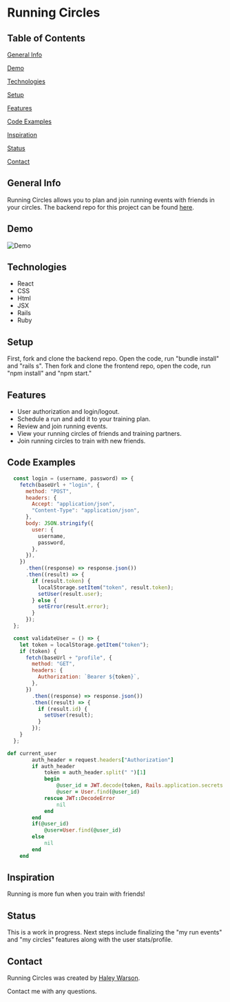 # Running Circles

## Table of Contents

[General Info](#general-info)

[Demo](#demo)

[Technologies](#technologies)

[Setup](#setup)

[Features](#features)

[Code Examples](#code-examples)

[Inspiration](#inspiration)

[Status](#status)

[Contact](#contact)

## General Info

Running Circles allows you to plan and join running events with friends in your circles.
The backend repo for this project can be found [here](https://github.com/haleywarson/running-circles-backend).

## Demo

![Demo](https://media.giphy.com/media/RFelQ1Pt3kRK8lHz0c/giphy.gif)

## Technologies

- React
- CSS
- Html
- JSX
- Rails
- Ruby

## Setup

First, fork and clone the backend repo. Open the code, run "bundle install" and "rails s". 
Then fork and clone the frontend repo, open the code, run "npm install" and "npm start."

## Features

- User authorization and login/logout.
- Schedule a run and add it to your training plan.
- Review and join running events.
- View your running circles of friends and training partners.
- Join running circles to train with new friends.

## Code Examples

```js
  const login = (username, password) => {
    fetch(baseUrl + "login", {
      method: "POST",
      headers: {
        Accept: "application/json",
        "Content-Type": "application/json",
      },
      body: JSON.stringify({
        user: {
          username,
          password,
        },
      }),
    })
      .then((response) => response.json())
      .then((result) => {
        if (result.token) {
          localStorage.setItem("token", result.token);
          setUser(result.user);
        } else {
          setError(result.error);
        }
      });
  };

  const validateUser = () => {
    let token = localStorage.getItem("token");
    if (token) {
      fetch(baseUrl + "profile", {
        method: "GET",
        headers: {
          Authorization: `Bearer ${token}`,
        },
      })
        .then((response) => response.json())
        .then((result) => {
          if (result.id) {
            setUser(result);
          }
        });
    }
  };
```
```rb
def current_user 
        auth_header = request.headers["Authorization"] 
        if auth_header
            token = auth_header.split(" ")[1]
            begin
                @user_id = JWT.decode(token, Rails.application.secrets.secret_key_base[0])[0]["user_id"]
                @user = User.find(@user_id)
            rescue JWT::DecodeError
                nil
            end 
        end 
        if(@user_id)
            @user=User.find(@user_id)
        else
            nil 
        end 
    end 
```

## Inspiration

Running is more fun when you train with friends!

## Status

This is a work in progress. Next steps include finalizing the "my run events" and "my circles" features along with the user stats/profile.

## Contact

Running Circles was created by [Haley Warson](https://www.linkedin.com/in/haleywarson/).

Contact me with any questions.
